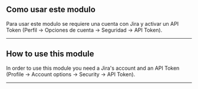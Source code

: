 ## Como usar este modulo

Para usar este modulo se requiere una cuenta con Jira y activar un API Token (Perfil -> Opciones de cuenta -> Seguridad -> API Token).


---


## How to use this module

In order to use this module you need a Jira's account and an API Token (Profile -> Account options -> Security -> API Token).

---